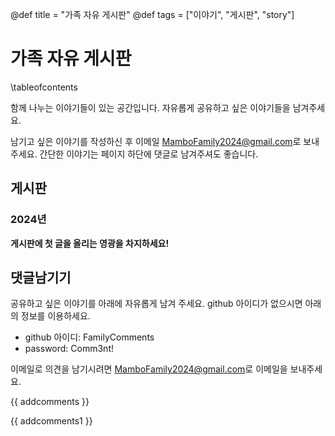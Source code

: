 @def title = "가족 자유 게시판"
@def tags = ["이야기", "게시판", "story"]

# 가족 자유 게시판

\tableofcontents <!-- you can use \toc as well -->

함께 나누는 이야기들이 있는 공간입니다. 자유롭게 공유하고 싶은 이야기들을 남겨주세요.

남기고 싶은 이야기를 작성하신 후 이메일 [MamboFamily2024@gmail.com](mailto:MamboFamily2024@gmail.com)로 보내주세요.
간단한 이야기는 페이지 하단에 댓글로 남겨주셔도 좋습니다.

## 게시판
### 2024년

**게시판에 첫 글을 올리는 영광을 차지하세요!**

## 댓글남기기

공유하고 싶은 이야기를 아래에 자유롭게 남겨 주세요. github 아이디가 없으시면 아래의 정보를 이용하세요.

* github 아이디: FamilyComments
* password: Comm3nt!

이메일로 의견을 남기시려면 [MamboFamily2024@gmail.com](mailto:MamboFamily2024@gmail.com)로 이메일을 보내주세요.

{{ addcomments }}

{{ addcomments1 }}